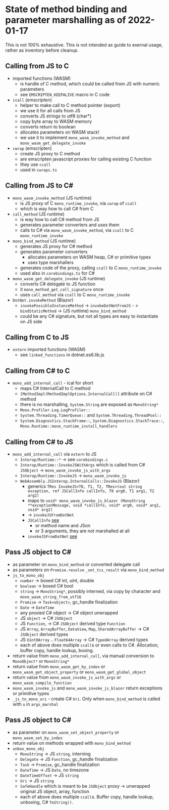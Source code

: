 # State of method binding and parameter marshalling as of 2022-01-17
This is not 100% exhaustive. This is not intended as guide to exernal usage, rather as inventory before cleanup.

## Calling from JS to C
- imported functions (WASM)
  - is handle of C method, which could be called from JS with numeric parameters
  - see `EMSCRIPTEN_KEEPALIVE` macro in C code
- `ccall` (emscripten)
  - helper to make call to C method pointer (export)
  - we use it for all calls from JS
  - converts JS strings to utf8 (char*)
  - copy byte array to WASM memory
  - converts return to boolean
  - allocates parameters on WASM stack!
  - we use it to implement `mono_wasm_invoke_method` and `mono_wasm_get_delegate_invoke`
- `cwrap` (emscripten)
  - create JS proxy to C method
  - are emscripten javascript proxies for calling existing C function
  - they use `ccall`
  - used in `cwraps.ts`

## Calling from JS to C#
- `mono_wasm_invoke_method` (JS runtime)
  - is JS proxy of C `mono_runtime_invoke`, via `cwrap` of `ccall`
  - which is way how to call C# from C
- `call_method` (JS runtime)
  - is way how to call C# method from JS
  - generates parameter converters and uses them
  - calls to C# via `mono_wasm_invoke_method`, via `ccall` to C `mono_runtime_invoke`
- `mono_bind_method` (JS runtime)
  - generates JS proxy for C# method
  - generates parameter converters
    - allocates parameters on WASM heap, C# or primitive types
    - uses type marshallers
  - generates code of the proxy, calling `ccall` to C `mono_runtime_invoke`
  - used also in `corebindings.ts` for C#
- `mono_wasm_get_delegate_invoke` (JS runtime)
  - converts C# delegate to JS function
  - it `mono_method_get_call_signature` once
  - uses `call_method` via `ccall` to C `mono_runtime_invoke`
- `DotNet.invokeMethod` (Blazor)
  - `invokePossibleInstanceMethod` -> `invokeDotNetFromJS` - > `bindStaticMethod` -> (JS runtime) `mono_bind_method`
  - could be any C# signature, but not all types are easy to instantiate on JS side

## Calling from C to JS
- `extern` imported functions (WASM)
  - see `linked_functions` in dotnet.es6.lib.js

## Calling from C# to C
- `mono_add_internal_call` - ical for short
  - maps C# InternalCall to C method
  - `[MethodImpl(MethodImplOptions.InternalCall)]` attribute on C# method
  - there is no marshalling, `System.String` are exposed as `MonoString*`
  - `Mono.Profiler.Log.LogProfiler::`
  - `System.Threading.TimerQueue::` and `System.Threading.ThreadPool::`
  - `System.Diagnostics.StackFrame::`, `System.Diagnostics.StackTrace::`, `Mono.Runtime::mono_runtime_install_handlers`

## Calling from C# to JS
- `mono_add_internal_call` via `extern` to JS
  - `Interop/Runtime::*` -> see `corebindings.c`
  - `Interop/Runtime::InvokeJSWithArgs` which is called from C# `JSObject` -> `mono_wasm_invoke_js_with_args`
  - `Interop/Runtime::InvokeJS` -> `mono_wasm_invoke_js`
  - `WebAssembly.JSInterop.InternalCalls::InvokeJS` (Blazor)
    - generics `TRes InvokeJS<T0, T1, T2, TRes>(out string exception, ref JSCallInfo callInfo, T0 arg0, T1 arg1, T2 arg2)`
    - maps to `void* mono_wasm_invoke_js_blazor (MonoString **exceptionMessage, void *callInfo, void* arg0, void* arg1, void* arg2)`
    - -> `invokeJSFromDotNet`
    - `JSCallInfo` [see](https://github.com/dotnet/aspnetcore/blob/main/src/Components/WebAssembly/JSInterop/src/JSCallInfo.cs)
      - or method name and JSon
      - or 3 arguments, they are not marshalled at all
    - `invokeJSFromDotNet` [see](https://github.com/dotnet/aspnetcore/blob/19252d64d9cce0d6a6a424853124ce3dff39675f/src/Components/Web.JS/src/Boot.WebAssembly.ts#L143)

## Pass JS object to C#
- as parameter on `mono_bind_method` or converted delegate call
- as parameters on `Promise.resolve` `_set_tcs_result` via `mono_bind_method`
- `js_to_mono_obj`
  - `number` -> boxed C# int, uint, double
  - `boolean` -> boxed C# bool
  - `string` -> `MonoString*`, possibly interned, via copy by character and  `mono_wasm_string_from_utf16`
  - `Promise` -> `Task<object>`, gc_handle finalization
  - `Date` -> `DateTime`
  - any proxied C# object -> C# object unwrapped
  - JS `object` -> C# `JSObject`
  - JS `Function`, -> C# `JSObject` derived type `Function`
  - JS `Array`, `ArrayBuffer`, `DataView`, `Map`, `SharedArrayBuffer` -> C# `JSObject` derived types
  - JS `Uint8Array` .. `Float64Array` -> C# `TypedArray` derived types
  - each of above does multiple `ccall`s or even calls to C#. Allocation, buffer copy, handle lookup, boxing.
- return value from `mono_add_internal_call`, via manual conversion to `MonoObject*` or `MonoString*`
- return value from `mono_wasm_get_by_index` or `mono_wasm_get_object_property` or `mono_wasm_get_global_object`
- return value from `mono_wasm_invoke_js_with_args` or `mono_wasm_compile_function`
- `mono_wasm_invoke_js` and `mono_wasm_invoke_js_blazor` return exceptions or primitive types
- `_js_to_mono_uri` - create C# `Uri`. Only when `mono_bind_method` is called with `u` in `args_marshal`

## Pass JS object to C#
- as parameter on `mono_wasm_set_object_property` or `mono_wasm_set_by_index`
- return value on methods wrapped with `mono_bind_method`
- `unbox_mono_obj`
  - `MonoString` -> JS `string`, interning
  - `Delegate` -> JS `Function`, gc_handle finalization
  - `Task` -> `Promise`, gc_handle finalization
  - `DateTime` -> JS `Date`, no timezone
  - `DateTimeOffset` -> JS `string`
  - `Uri` -> JS `string`
  - `SafeHandle` which is meant to be `JSObject` proxy -> unwrapped original JS object, array, function
  - each of above does multiple `ccall`s. Buffer copy, handle lookup, unboxing, C# `ToString()`.
